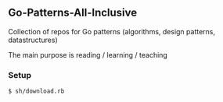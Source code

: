 ## Go-Patterns-All-Inclusive

Collection of repos for Go patterns (algorithms, design patterns, datastructures)

The main purpose is reading / learning / teaching

### Setup

    $ sh/download.rb
